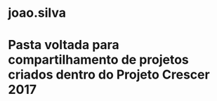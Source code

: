 # joao.silva
# Pasta voltada para compartilhamento de projetos criados dentro do Projeto Crescer 2017
